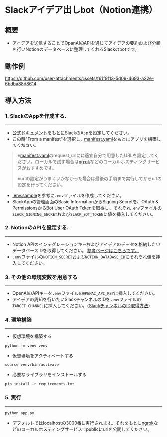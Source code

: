 # Slackアイデア出しbot（Notion連携）
## 概要
- アイデアを送信することでOpanAIのAPIを通じてアイデアの要約および分類を行いNotionのデータベースに整理してくれるSlackのbotです。

## 動作例

https://github.com/user-attachments/assets/f61f9f13-5d09-4693-a22e-6bdba88d8614

## 導入方法
### 1. SlackのAppを作成する.
---
- [公式ドキュメント](https://tools.slack.dev/bolt-python/ja-jp/getting-started/)をもとにSlackのAppを設定してください。
- この時"From a manifest"を選択し、[manifest.yaml](manifest.yaml)をもとにアプリを構築してください。

> ※[manifest.yaml](manifest.yaml)のrequest_urlには適宜自分で用意したURLを設定してください。ローカルで試す場合は[ngrok](https://ngrok.com/)などのローカルホスティングサービスがおすすめです。
> 
> ※urlの設定がうまくいかなかった場合は最後の手順まで実行してからurlの設定を行ってください。

- [.env.sample](env/.env.sample)を参考に`.env`ファイルを作成してください。
- SlackAppの管理画面のBasic InformationからSigning Secretを、OAuth & PermissionsからBot User OAuth Tokenを取得し、それぞれ`.env`ファイルの`SLACK_SIGNING_SECRET`および`SLACK_BOT_TOKEN`に値を挿入してください。

### 2. NotionのAPIを設定する.
---
- Notion APIのインテグレーションキーおよびアイデアのデータを格納したいデータベースIDを取得してください。
[参考ページはこちらです。](https://qiita.com/ulxsth/items/3434471ac91f8fa311cf)
- `.env`ファイルの`NOTION_SECRET`および`NOTION_DATABASE_ID`にそれぞれ値を挿入してください。

### 3. その他の環境変数を用意する
---
- OpenAIのAPIキーを`.env`ファイルの`OPENAI_API_KEY`に挿入してください。
- アイデアの周知を行いたいSlackチャンネルのIDを`.env`ファイルの`TARGET_CHANNEL`に挿入してください。（[SlackチャンネルのID取得方法](https://qiita.com/YumaInaura/items/0c4f4adb33eb21032c08)）

### 4. 環境構築
---
- 仮想環境を構築する
```
python -m venv venv
```
- 仮想環境をアクティベートする
```
source venv/bin/activate
```
- 必要なライブラリをインストールする
```
pip install -r requirements.txt
```
### 5. 実行
---
```
python app.py
```
- デフォルトではlocalhostの3000番に実行されます。それをもとに[ngrok](https://ngrok.com/)などのローカルホスティングサービスでpublicにurlを公開してください。
